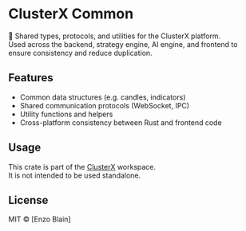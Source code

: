 # ClusterX Common

🧩 Shared types, protocols, and utilities for the ClusterX platform.  
Used across the backend, strategy engine, AI engine, and frontend to ensure consistency and reduce duplication.

## Features

- Common data structures (e.g. candles, indicators)
- Shared communication protocols (WebSocket, IPC)
- Utility functions and helpers
- Cross-platform consistency between Rust and frontend code

## Usage

This crate is part of the [ClusterX](https://github.com/enzoblain/clusterx) workspace.  
It is not intended to be used standalone.

## License

MIT © [Enzo Blain]